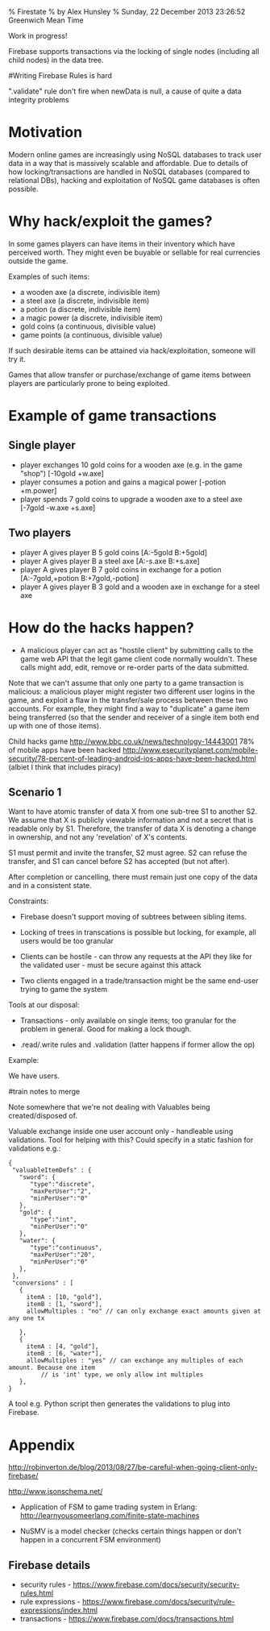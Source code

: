 % Firestate
% by Alex Hunsley
% Sunday, 22 December 2013 23:26:52 Greenwich Mean Time

Work in progress!

Firebase supports transactions via the locking of single nodes (including all child nodes) in the data tree.

#Writing Firebase Rules is hard

".validate" rule don't fire when newData is null, a cause of quite a data integrity problems


# Motivation

Modern online games are increasingly using NoSQL databases to track user data in a way that is massively scalable and affordable. Due to details of how locking/transactions are handled in NoSQL databases (compared to relational DBs), hacking and exploitation of NoSQL game databases is often possible.

# Why hack/exploit the games?
In some games players can have items in their inventory which have perceived worth. They might even be buyable or sellable for real currencies outside the game.

Examples of such items:

* a wooden axe (a discrete, indivisible item)
* a steel axe (a discrete, indivisible item)
* a potion (a discrete, indivisible item)
* a magic power (a discrete, indivisible item)
* gold coins (a continuous, divisible value)
* game points (a continuous, divisible value)

If such desirable items can be attained via hack/exploitation, someone will try it.

Games that allow transfer or purchase/exchange of game items between players are particularly prone to being exploited.

# Example of game transactions

## Single player

* player exchanges 10 gold coins for a wooden axe (e.g. in the game "shop") [-10gold +w.axe]
* player consumes a potion and gains a magical power [-potion +m.power]
* player spends 7 gold coins to upgrade a wooden axe to a steel axe [-7gold -w.axe +s.axe]

## Two players

* player A gives player B 5 gold coins [A:-5gold B:+5gold]
* player A gives player B a steel axe [A:-s.axe B:+s.axe]
* player A gives player B 7 gold coins in exchange for a potion [A:-7gold,+potion B:+7gold,-potion]
* player A gives player B 3 gold and a wooden axe in exchange for a steel axe

# How do the hacks happen?

* A malicious player can act as "hostile client" by submitting calls to the game web API that the legit game client code normally wouldn't. These calls might add, edit, remove or re-order parts of the data submitted.

Note that we can't assume that only one party to a game transaction is malicious: a malicious player might register two different user logins in the game, and exploit a flaw in the transfer/sale process between these two accounts. For example, they might find a way to "duplicate" a game item being transferred (so that the sender and receiver of a single item both end up with one of those items).


Child hacks game
http://www.bbc.co.uk/news/technology-14443001
78% of mobile apps have been hacked
http://www.esecurityplanet.com/mobile-security/78-percent-of-leading-android-ios-apps-have-been-hacked.html
(albiet I think that includes piracy)


## Scenario 1

Want to have atomic transfer of data X from one sub-tree S1 to another S2. We assume that X is publicly viewable information and not a secret that is readable only by S1. Therefore, the transfer of data X is denoting a change in ownership, and not any 'revelation' of X's contents.

S1 must permit and invite the transfer, S2 must agree. S2 can refuse the transfer, and S1 can cancel before
S2 has accepted (but not after).

After completion or cancelling, there must remain just one copy of the data and in a consistent state.

Constraints: 

* Firebase doesn't support moving of subtrees between sibling items.

* Locking of trees in transcations is possible but locking, for example, all users would be too granular

* Clients can be hostile - can throw any requests at the API they like for the validated user - must be secure against this attack

* Two clients engaged in a trade/transaction might be the same end-user trying to game the system

Tools at our disposal: 

* Transactions - only available on single items; too granular for the problem in general. Good for making a lock though.

* .read/.write rules and .validation (latter happens if former allow the op)

Example:

We have users.

#train notes to merge


Note somewhere that we're not dealing with Valuables being created/disposed of.

Valuable exchange inside one user account only - handleable using validations.
Tool for helping with this?
Could specify in a static fashion for validations e.g.:


    {
     "valuableItemDefs" : {
       "sword": { 
          "type":"discrete",
          "maxPerUser":"2",
          "minPerUser":"0"
       },
       "gold": { 
          "type":"int",
          "minPerUser":"0"
       },
       "water": { 
          "type":"continuous",
          "maxPerUser":"20",
          "minPerUser":"0"
       },
     },
     "conversions" : [
       {
         itemA : [10, "gold"],
         itemB : [1, "sword"],
         allowMultiples : "no" // can only exchange exact amounts given at any one tx
    
       },
       {
         itemA : [4, "gold"],
         itemB : [6, "water"],
         allowMultiples : "yes" // can exchange any multiples of each amount. Because one item
             // is 'int' type, we only allow int multiples 
       },
    }

A tool e.g. Python script then generates the validations to plug into Firebase.





 

# Appendix

http://robinverton.de/blog/2013/08/27/be-careful-when-going-client-only-firebase/

http://www.jsonschema.net/

* Application of FSM to game trading system in Erlang: http://learnyousomeerlang.com/finite-state-machines

* NuSMV is a model checker (checks certain things happen or don't happen in a concurrent FSM environment)

## Firebase details
* security rules - https://www.firebase.com/docs/security/security-rules.html
* rule expressions - https://www.firebase.com/docs/security/rule-expressions/index.html
* transactions - https://www.firebase.com/docs/transactions.html





